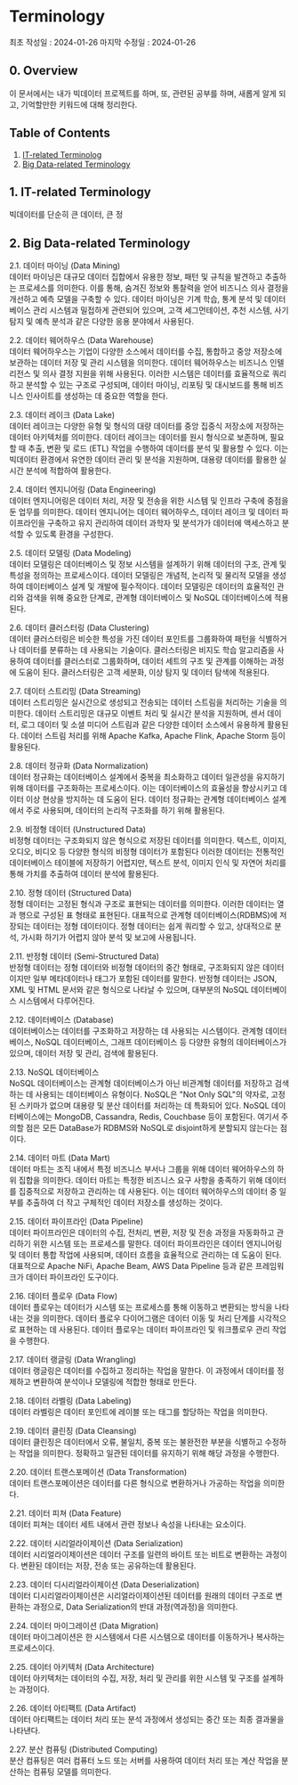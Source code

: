 # Terminology
최초 작성일 : 2024-01-26
마지막 수정일 : 2024-01-26
  
## 0. Overview

이 문서에서는 내가 빅데이터 프로젝트를 하며, 또, 관련된 공부를 하며, 새롭게 알게 되고, 기억할만한 키워드에 대해 정리한다.

## Table of Contents

1. [IT-related Terminolog](#1.-IT-related-Terminolog)
2. [Big Data-related Terminology](#2.-Big-Data-related-Terminology)


## 1. IT-related Terminology  
빅데이터를 단순히 큰 데이터, 큰 정


## 2. Big Data-related Terminology  

2.1. 데이터 마이닝 (Data Mining)  
데이터 마이닝은 대규모 데이터 집합에서 유용한 정보, 패턴 및 규칙을 발견하고 추출하는 프로세스를 의미한다. 이를 통해, 숨겨진 정보와 통찰력을 얻어 비즈니스 의사 결정을 개선하고 예측 모델을 구축할 수 있다. 데이터 마이닝은 기계 학습, 통계 분석 및 데이터베이스 관리 시스템과 밀접하게 관련되어 있으며, 고객 세그먼테이션, 추천 시스템, 사기 탐지 및 예측 분석과 같은 다양한 응용 분야에서 사용된다.

2.2. 데이터 웨어하우스 (Data Warehouse)  
데이터 웨어하우스는 기업이 다양한 소스에서 데이터를 수집, 통합하고 중앙 저장소에 보관하는 데이터 저장 및 관리 시스템을 의미한다. 데이터 웨어하우스는 비즈니스 인텔리전스 및 의사 결정 지원을 위해 사용된다. 이러한 시스템은 데이터를 효율적으로 쿼리하고 분석할 수 있는 구조로 구성되며, 데이터 마이닝, 리포팅 및 대시보드를 통해 비즈니스 인사이트를 생성하는 데 중요한 역할을 한다.

2.3. 데이터 레이크 (Data Lake)  
데이터 레이크는 다양한 유형 및 형식의 대량 데이터를 중앙 집중식 저장소에 저장하는 데이터 아키텍처를 의미한다. 데이터 레이크는 데이터를 원시 형식으로 보존하며, 필요할 때 추출, 변환 및 로드 (ETL) 작업을 수행하여 데이터를 분석 및 활용할 수 있다. 이는 빅데이터 환경에서 유연한 데이터 관리 및 분석을 지원하며, 대용량 데이터를 활용한 실시간 분석에 적합하여 활용한다.

2.4. 데이터 엔지니어링 (Data Engineering)  
데이터 엔지니어링은 데이터 처리, 저장 및 전송을 위한 시스템 및 인프라 구축에 중점을 둔 업무를 의미한다. 데이터 엔지니어는 데이터 웨어하우스, 데이터 레이크 및 데이터 파이프라인을 구축하고 유지 관리하여 데이터 과학자 및 분석가가 데이터에 액세스하고 분석할 수 있도록 환경을 구성한다.

2.5. 데이터 모델링 (Data Modeling)  
데이터 모델링은 데이터베이스 및 정보 시스템을 설계하기 위해 데이터의 구조, 관계 및 특성을 정의하는 프로세스이다. 데이터 모델링은 개념적, 논리적 및 물리적 모델을 생성하여 데이터베이스 설계 및 개발에 필수적이다. 데이터 모델링은 데이터의 효율적인 관리와 검색을 위해 중요한 단계로, 관계형 데이터베이스 및 NoSQL 데이터베이스에 적용된다.

2.6. 데이터 클러스터링 (Data Clustering)  
데이터 클러스터링은 비슷한 특성을 가진 데이터 포인트를 그룹화하여 패턴을 식별하거나 데이터를 분류하는 데 사용되는 기술이다. 클러스터링은 비지도 학습 알고리즘을 사용하여 데이터를 클러스터로 그룹화하며, 데이터 세트의 구조 및 관계를 이해하는 과정에 도움이 된다. 클러스터링은 고객 세분화, 이상 탐지 및 데이터 탐색에 적용된다.

2.7. 데이터 스트리밍 (Data Streaming)  
데이터 스트리밍은 실시간으로 생성되고 전송되는 데이터 스트림을 처리하는 기술을 의미한다. 데이터 스트리밍은 대규모 이벤트 처리 및 실시간 분석을 지원하며, 센서 데이터, 로그 데이터 및 소셜 미디어 스트림과 같은 다양한 데이터 소스에서 유용하게 활용된다. 데이터 스트림 처리를 위해 Apache Kafka, Apache Flink, Apache Storm 등이 활용된다.

2.8. 데이터 정규화 (Data Normalization)  
데이터 정규화는 데이터베이스 설계에서 중복을 최소화하고 데이터 일관성을 유지하기 위해 데이터를 구조화하는 프로세스이다. 이는 데이터베이스의 효율성을 향상시키고 데이터 이상 현상을 방지하는 데 도움이 된다. 데이터 정규화는 관계형 데이터베이스 설계에서 주로 사용되며, 데이터의 논리적 구조화를 하기 위해 활용된다.

2.9. 비정형 데이터 (Unstructured Data)  
비정형 데이터는 구조화되지 않은 형식으로 저장된 데이터를 의미한다. 텍스트, 이미지, 오디오, 비디오 등 다양한 형식의 비정형 데이터가 포함된다 이러한 데이터는 전통적인 데이터베이스 테이블에 저장하기 어렵지만, 텍스트 분석, 이미지 인식 및 자연어 처리를 통해 가치를 추출하여 데이터 분석에 활용된다.

2.10. 정형 데이터 (Structured Data)  
정형 데이터는 고정된 형식과 구조로 표현되는 데이터를 의미한다. 이러한 데이터는 열과 행으로 구성된 표 형태로 표현된다. 대표적으로 관계형 데이터베이스(RDBMS)에 저장되는 데이터는 정형 데이터이다. 정형 데이터는 쉽게 쿼리할 수 있고, 상대적으로 분석, 가시화 하기가 어렵지 않아 분석 및 보고에 사용됩니다.

2.11. 반정형 데이터 (Semi-Structured Data)  
반정형 데이터는 정형 데이터와 비정형 데이터의 중간 형태로, 구조화되지 않은 데이터이지만 일부 메타데이터나 태그가 포함된 데이터를 말한다. 반정형 데이터는 JSON, XML 및 HTML 문서와 같은 형식으로 나타날 수 있으며, 대부분의 NoSQL 데이터베이스 시스템에서 다루어진다.

2.12. 데이터베이스 (Database)  
데이터베이스는 데이터를 구조화하고 저장하는 데 사용되는 시스템이다. 관계형 데이터베이스, NoSQL 데이터베이스, 그래프 데이터베이스 등 다양한 유형의 데이터베이스가 있으며, 데이터 저장 및 관리, 검색에 활용된다. 

2.13. NoSQL 데이터베이스  
NoSQL 데이터베이스는 관계형 데이터베이스가 아닌 비관계형 데이터를 저장하고 검색하는 데 사용되는 데이터베이스 유형이다. NoSQL은 "Not Only SQL"의 약자로, 고정된 스키마가 없으며 대용량 및 분산 데이터를 처리하는 데 특화되어 있다. NoSQL 데이터베이스에는 MongoDB, Cassandra, Redis, Couchbase 등이 포함된다. 여기서 주의할 점은 모든 DataBase가 RDBMS와 NoSQL로 disjoint하게 분할되지 않는다는 점이다.


2.14. 데이터 마트 (Data Mart)  
데이터 마트는 조직 내에서 특정 비즈니스 부서나 그룹을 위해 데이터 웨어하우스의 하위 집합을 의미한다. 데이터 마트는 특정한 비즈니스 요구 사항을 충족하기 위해 데이터를 집중적으로 저장하고 관리하는 데 사용된다. 이는 데이터 웨어하우스의 데이터 중 일부를 추출하여 더 작고 구체적인 데이터 저장소를 생성하는 것이다.

2.15. 데이터 파이프라인 (Data Pipeline)  
데이터 파이프라인은 데이터의 수집, 전처리, 변환, 저장 및 전송 과정을 자동화하고 관리하기 위한 시스템 또는 프로세스를 말한다. 데이터 파이프라인은 데이터 엔지니어링 및 데이터 통합 작업에 사용되며, 데이터 흐름을 효율적으로 관리하는 데 도움이 된다. 대표적으로 Apache NiFi, Apache Beam, AWS Data Pipeline 등과 같은 프레임워크가 데이터 파이프라인 도구이다.

2.16. 데이터 플로우 (Data Flow)  
데이터 플로우는 데이터가 시스템 또는 프로세스를 통해 이동하고 변환되는 방식을 나타내는 것을 의미한다. 데이터 플로우 다이어그램은 데이터 이동 및 처리 단계를 시각적으로 표현하는 데 사용된다. 데이터 플로우는 데이터 파이프라인 및 워크플로우 관리 작업을 수행한다.

2.17. 데이터 랭글링 (Data Wrangling)  
데이터 랭글링은 데이터를 수집하고 정리하는 작업을 말한다. 이 과정에서 데이터를 정제하고 변환하여 분석이나 모델링에 적합한 형태로 만든다.

2.18. 데이터 라벨링 (Data Labeling)  
데이터 라벨링은 데이터 포인트에 레이블 또는 태그를 할당하는 작업을 의미한다.

2.19. 데이터 클린징 (Data Cleansing)  
데이터 클린징은 데이터에서 오류, 불일치, 중복 또는 불완전한 부분을 식별하고 수정하는 작업을 의미한다. 정확하고 일관된 데이터를 유지하기 위해 해당 과정을 수행한다.

2.20. 데이터 트랜스포메이션 (Data Transformation)  
데이터 트랜스포메이션은 데이터를 다른 형식으로 변환하거나 가공하는 작업을 의미한다. 

2.21. 데이터 피쳐 (Data Feature)  
데이터 피쳐는 데이터 세트 내에서 관련 정보나 속성을 나타내는 요소이다.

2.22. 데이터 시리얼라이제이션 (Data Serialization)  
데이터 시리얼라이제이션은 데이터 구조를 일련의 바이트 또는 비트로 변환하는 과정이다. 변환된 데이터는 저장, 전송 또는 공유하는데 활용된다.

2.23. 데이터 디시리얼라이제이션 (Data Deserialization)  
데이터 디시리얼라이제이션은 시리얼라이제이션된 데이터를 원래의 데이터 구조로 변환하는 과정으로, Data Serialization의 반대 과정(역과정)을 의미한다.

2.24. 데이터 마이그레이션 (Data Migration)  
데이터 마이그레이션은 한 시스템에서 다른 시스템으로 데이터를 이동하거나 복사하는 프로세스이다.

2.25. 데이터 아키텍처 (Data Architecture)  
데이터 아키텍처는 데이터의 수집, 저장, 처리 및 관리를 위한 시스템 및 구조를 설계하는 과정이다.

2.26. 데이터 아티팩트 (Data Artifact)  
데이터 아티팩트는 데이터 처리 또는 분석 과정에서 생성되는 중간 또는 최종 결과물을 나타낸다.

2.27. 분산 컴퓨팅 (Distributed Computing)  
분산 컴퓨팅은 여러 컴퓨터 노드 또는 서버를 사용하여 데이터 처리 또는 계산 작업을 분산하는 컴퓨팅 모델를 의미한다.





